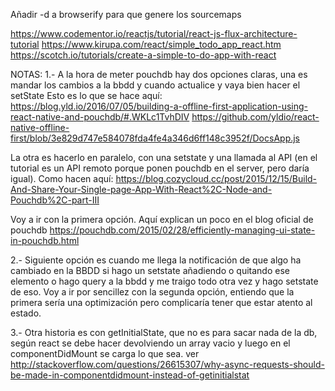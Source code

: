 Añadir -d a browserify para que genere los sourcemaps


https://www.codementor.io/reactjs/tutorial/react-js-flux-architecture-tutorial
https://www.kirupa.com/react/simple_todo_app_react.htm
https://scotch.io/tutorials/create-a-simple-to-do-app-with-react

NOTAS:
1.-
A la hora de meter pouchdb hay dos opciones claras,
una es mandar los cambios a la bbdd y cuando actualice y vaya bien hacer el setState
Esto es lo que se hace aquí: https://blog.yld.io/2016/07/05/building-a-offline-first-application-using-react-native-and-pouchdb/#.WKLc1TvhDIV https://github.com/yldio/react-native-offline-first/blob/3e829d747e584078fda4fe4a346d6ff148c3952f/DocsApp.js

La otra es hacerlo en paralelo, con una setstate y una llamada al API (en el tutorial es un API remoto porque ponen pouchdb en el server, pero daría igual). Como hacen aquí: https://blog.cozycloud.cc/post/2015/12/15/Build-And-Share-Your-Single-page-App-With-React%2C-Node-and-Pouchdb%2C-part-III

Voy a ir con la primera opción. Aquí explican un poco en el blog oficial de pouchdb https://pouchdb.com/2015/02/28/efficiently-managing-ui-state-in-pouchdb.html

2.-
Siguiente opción es cuando me llega la notificación de que algo ha cambiado en la BBDD si hago un setstate añadiendo o quitando ese elemento o hago query a la bbdd y me traigo todo otra vez y hago setstate de eso. Voy a ir por sencillez con la segunda opción, entiendo que la primera sería una optimización pero complicaría tener que estar atento al estado.

3.-
Otra historia es con getInitialState, que no es para sacar nada de la db, según react se debe hacer devolviendo un array vacio y luego en el componentDidMount se carga lo que sea. ver http://stackoverflow.com/questions/26615307/why-async-requests-should-be-made-in-componentdidmount-instead-of-getinitialstat
